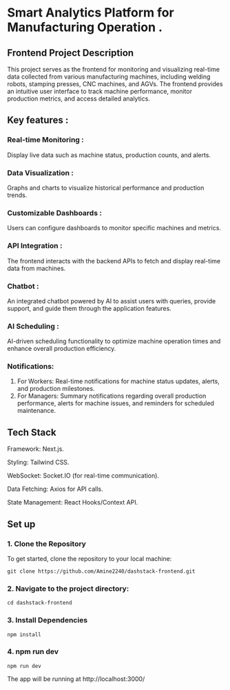 # Smart Analytics Platform for Manufacturing Operation .
## Frontend Project Description
This project serves as the frontend for monitoring and visualizing real-time data collected from various manufacturing machines, including welding robots, stamping presses, CNC machines, and AGVs. The frontend provides an intuitive user interface to track machine performance, monitor production metrics, and access detailed analytics.

## Key features  :
### Real-time Monitoring : 
Display live data such as machine status, production counts, and alerts.
### Data Visualization :
Graphs and charts to visualize historical performance and production trends.
### Customizable Dashboards :
Users can configure dashboards to monitor specific machines and metrics.
### API Integration :
The frontend interacts with the backend APIs to fetch and display real-time data from machines.
### Chatbot :
An integrated chatbot powered by AI to assist users with queries, provide support, and guide them through the application features.
### AI Scheduling : 
AI-driven scheduling functionality to optimize machine operation times and enhance overall production efficiency.
### Notifications:
  1. For Workers: Real-time notifications for machine status updates, alerts, and production milestones.
  2. For Managers: Summary notifications regarding overall production performance, alerts for machine issues, and reminders for scheduled maintenance.


## Tech Stack

Framework: Next.js. 

Styling: Tailwind CSS.

WebSocket: Socket.IO (for real-time communication).

Data Fetching: Axios for API calls. 

State Management: React Hooks/Context API.  

## Set up 
### 1. Clone the Repository
To get started, clone the repository to your local machine:
```plaintext
git clone https://github.com/Amine2240/dashstack-frontend.git
```
### 2. Navigate to the project directory:
```plaintext
cd dashstack-frontend
```
### 3. Install Dependencies
```plaintext
npm install
```
### 4. npm run dev
```plaintext
npm run dev
```
The app will be running at http://localhost:3000/

